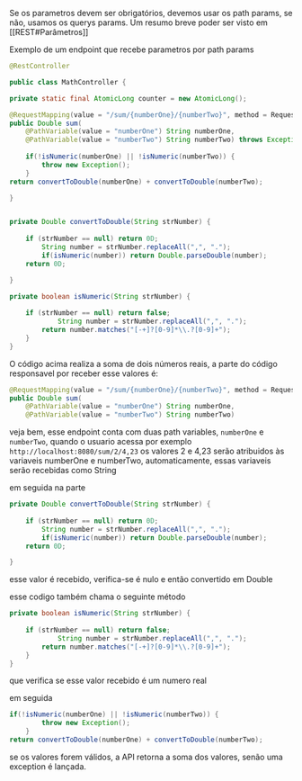 Se os parametros devem ser obrigatórios, devemos usar os path params, se não, usamos os querys params. Um resumo breve poder ser visto em [[REST#Parâmetros]]


Exemplo de um endpoint que recebe parametros por path params

```java
@RestController

public class MathController {

private static final AtomicLong counter = new AtomicLong();

@RequestMapping(value = "/sum/{numberOne}/{numberTwo}", method = RequestMethod.GET)
public Double sum(
	@PathVariable(value = "numberOne") String numberOne,
	@PathVariable(value = "numberTwo") String numberTwo) throws Exception {
	
	if(!isNumeric(numberOne) || !isNumeric(numberTwo)) {
		throw new Exception();
	}
return convertToDouble(numberOne) + convertToDouble(numberTwo);

}


private Double convertToDouble(String strNumber) {
	
	if (strNumber == null) return 0D;
		String number = strNumber.replaceAll(",", ".");
		if(isNumeric(number)) return Double.parseDouble(number);
	return 0D;

}

private boolean isNumeric(String strNumber) {
	
	if (strNumber == null) return false;
			String number = strNumber.replaceAll(",", ".");
		return number.matches("[-+]?[0-9]*\\.?[0-9]+");
	}
}
```

O código acima realiza a soma de dois números reais, a parte do código responsavel por receber esse valores é: 

```java
@RequestMapping(value = "/sum/{numberOne}/{numberTwo}", method = RequestMethod.GET)
public Double sum(
	@PathVariable(value = "numberOne") String numberOne,
	@PathVariable(value = "numberTwo") String numberTwo)
```

veja bem, esse endpoint conta com duas path variables, `numberOne`  e `numberTwo`, quando o usuario acessa por exemplo `http://localhost:8080/sum/2/4,23` os valores 2 e 4,23 serão atribuidos às variaveis numberOne e numberTwo, automaticamente, essas variaveis serão recebidas como String

em seguida na parte 

```java
private Double convertToDouble(String strNumber) {
	
	if (strNumber == null) return 0D;
		String number = strNumber.replaceAll(",", ".");
		if(isNumeric(number)) return Double.parseDouble(number);
	return 0D;

}
```

esse valor é recebido, verifica-se é nulo e então convertido em Double

esse codigo também chama o seguinte método

```java
private boolean isNumeric(String strNumber) {
	
	if (strNumber == null) return false;
			String number = strNumber.replaceAll(",", ".");
		return number.matches("[-+]?[0-9]*\\.?[0-9]+");
	}
}

```

que verifica se esse valor recebido é um numero real

em seguida

```java
if(!isNumeric(numberOne) || !isNumeric(numberTwo)) {
		throw new Exception();
	}
return convertToDouble(numberOne) + convertToDouble(numberTwo);
```

se os valores forem válidos, a API retorna a soma dos valores, senão uma exception é lançada.